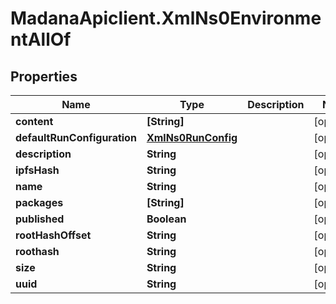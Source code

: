 # MadanaApiclient.XmlNs0EnvironmentAllOf

## Properties

Name | Type | Description | Notes
------------ | ------------- | ------------- | -------------
**content** | **[String]** |  | [optional] 
**defaultRunConfiguration** | [**XmlNs0RunConfig**](XmlNs0RunConfig.md) |  | [optional] 
**description** | **String** |  | [optional] 
**ipfsHash** | **String** |  | [optional] 
**name** | **String** |  | [optional] 
**packages** | **[String]** |  | [optional] 
**published** | **Boolean** |  | [optional] 
**rootHashOffset** | **String** |  | [optional] 
**roothash** | **String** |  | [optional] 
**size** | **String** |  | [optional] 
**uuid** | **String** |  | [optional] 


